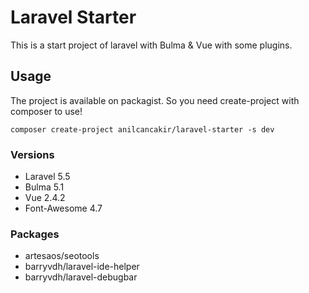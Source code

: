 # Laravel Starter
This is a start project of laravel with Bulma & Vue with some plugins.

## Usage
The project is available on packagist. So you need create-project with composer to use!

`composer create-project anilcancakir/laravel-starter -s dev`

### Versions
* Laravel 5.5
* Bulma 5.1
* Vue 2.4.2
* Font-Awesome 4.7

### Packages
* artesaos/seotools
* barryvdh/laravel-ide-helper
* barryvdh/laravel-debugbar
